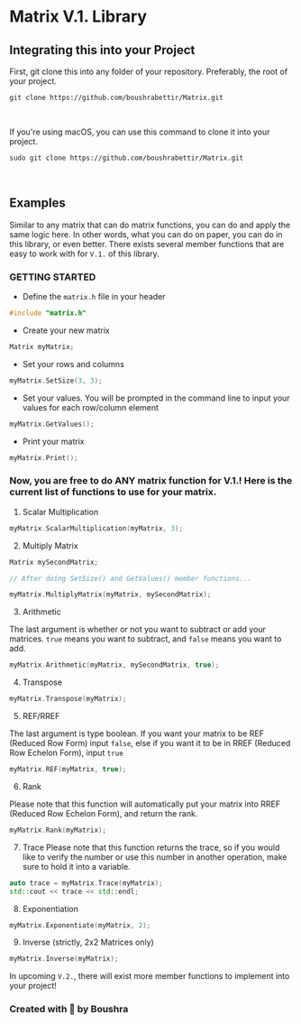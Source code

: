 # Matrix V.1. Library
## Integrating this into your Project

First, git clone this into any folder of your repository. Preferably, the root of your project.
```
git clone https://github.com/boushrabettir/Matrix.git
```
<br />

If you're using macOS, you can use this command to clone it into your project.
```
sudo git clone https://github.com/boushrabettir/Matrix.git
```

<br />

## Examples

Similar to any matrix that can do matrix functions, you can do and apply the same logic here. In other words, what you can do on paper, you can do in this library,
 or even better. There exists several member functions that are easy to work with for `V.1.` of this library.
 
 ### GETTING STARTED
 - Define the `matrix.h` file in your header
```cpp
#include "matrix.h"
```
- Create your new matrix
```cpp
Matrix myMatrix;
```
- Set your rows and columns
```cpp
myMatrix.SetSize(3, 3);
```
- Set your values. You will be prompted in the command line to input your values for each row/column element
```cpp
myMatrix.GetValues();
```
- Print your matrix
```cpp
myMatrix.Print();
```
### Now, you are free to do ANY matrix function for V.1.! Here is the current list of functions to use for your matrix. 

1. Scalar Multiplication
```cpp
myMatrix.ScalarMultiplication(myMatrix, 3);
```

2. Multiply Matrix
```cpp
Matrix mySecondMatrix;

// After doing SetSize() and GetValues() member functions...

myMatrix.MultiplyMatrix(myMatrix, mySecondMatrix);
```

3. Arithmetic

The last argument is whether or not you want to subtract or add your matrices. `true` means you want to subtract, and `false` means you want to add.
```cpp
myMatrix.Arithmetic(myMatrix, mySecondMatrix, true);
```

4. Transpose
```cpp
myMatrix.Transpose(myMatrix);
```

5. REF/RREF

The last argument is type boolean. If you want your matrix to be REF (Reduced Row Form) input `false`, else if you want it to be in RREF (Reduced Row Echelon Form), input `true`
```cpp
myMatrix.REF(myMatrix, true);
```

6. Rank

Please note that this function will automatically put your matrix into RREF (Reduced Row Echelon Form), and return the rank.
```cpp
myMatrix.Rank(myMatrix);
```

7. Trace
Please note that this function returns the trace, so if you would like to verify the number or use this number in another operation, make sure to hold it into a variable.
```cpp
auto trace = myMatrix.Trace(myMatrix);
std::cout << trace << std::endl;
```

8. Exponentiation
```cpp
myMatrix.Exponentiate(myMatrix, 2);
```
9. Inverse (strictly, 2x2 Matrices only)
```cpp
myMatrix.Inverse(myMatrix);
```


In upcoming `V.2.`, there will exist more member functions to implement into your project!
<br />

### Created with 💙 by Boushra
